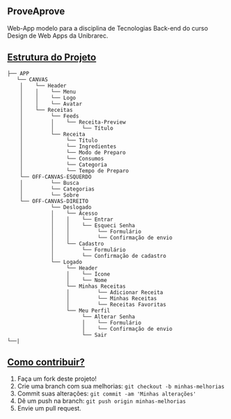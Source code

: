 ## ProveAprove

Web-App modelo para a disciplina de Tecnologias Back-end do curso Design de Web Apps da Unibrarec.

## [Estrutura do Projeto](#estrutura-do-projeto "Estrutura do Projeto")

```
├── APP
   └── CANVAS
    │    └── Header
	│    │    └── Menu
	│    │    └── Logo
	│    │    └── Avatar
    │    └── Receitas
 	│         └── Feeds
 	│         │    └── Receita-Preview
 	│         │         └── Título
 	│         └── Receita
 	│              └── Título
 	│              └── Ingredientes
 	│              └── Modo de Preparo
 	│              └── Consumos
 	│              └── Categoria
 	│              └── Tempo de Preparo
    └── OFF-CANVAS-ESQUERDO
 	│         └── Busca
 	│         └── Categorias
 	│         └── Sobre
    └── OFF-CANVAS-DIREITO
 	          └── Deslogado
 	          │    └── Acesso
 	          │    │    └── Entrar
 	          │    │    └── Esqueci Senha
 	          │    │         └── Formulário
 	          │    │         └── Confirmação de envio
 	          │    └── Cadastro
 	          │         └── Formulário
 	          │         └── Confirmação de cadastro
 	          └── Logado
 	               └── Header
 	               │    └── Ícone
 	               │    └── Nome
 	               └── Minhas Receitas
 	               │         └── Adicionar Receita
 	               │         └── Minhas Receitas
 	               │         └── Receitas Favoritas
 	               └── Meu Perfil
 	                    └── Alterar Senha
 	                    │    └── Formulário
 	                    │    └── Confirmação de envio
 	                    └── Sair
└──|
```


## [Como contribuir?](#contribuir "Como contribuir?")

1. Faça um fork deste projeto!
2. Crie uma branch com sua melhorias: `git checkout -b minhas-melhorias`
3. Commit suas alterações: `git commit -am 'Minhas alterações'`
4. Dê um push na branch: `git push origin minhas-melhorias`
5. Envie um pull request.